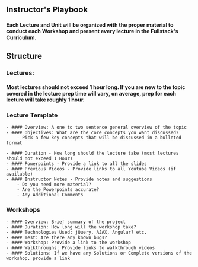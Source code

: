 ## Instructor's Playbook

#### Each Lecture and Unit will be organized with the proper material to conduct each Workshop and present every lecture in the Fullstack's Curriculum.

## Structure



### Lectures:
#### Most lectures should not exceed 1 hour long.  If you are new to the topic covered in the lecture prep time will vary, on average, prep for each lecture will take roughly 1 hour.

### Lecture Template
	- #### Overview: A one to two sentence general overview of the topic
	- #### Objectives: What are the core concepts you want discussed?
		- Pick a few key concepts that will be discussed in a bulleted format

	- #### Duration - How long should the lecture take (most lectures should not exceed 1 Hour)
	- #### Powerpoints - Provide a link to all the slides
	- #### Previous Videos - Provide links to all Youtube Videos (if available)
	- #### Instructor Notes - Provide notes and suggestions
		- Do you need more material?
		- Are the Powerpoints accurate?
		- Any Additional Comments

### Workshops
	- #### Overview: Brief summary of the project
	- #### Duration: How long will the workshop take?
	- #### Technologies Used: jQuery, AJAX, Angular? etc.
	- #### Test: Are there any known bugs?
	- #### Workshop: Provide a link to the workshop
	- #### Walkthroughs: Provide links to walkthrough videos
	- #### Solutions: If we have any Solutions or Complete versions of the workshop, provide a link



